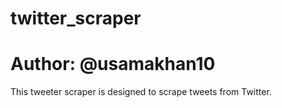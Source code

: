 # twitter_scraper

# Author: @usamakhan10
This tweeter  scraper is designed to scrape tweets from Twitter.
